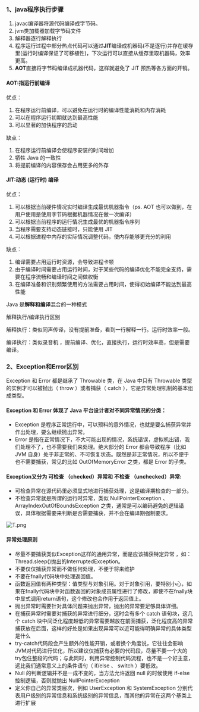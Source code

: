 ### 1、java程序执行步骤

1. javac编译器将源代码编译成字节码。
2. jvm类加载器加载字节码文件
3. 解释器逐行解释执行
4. 程序运行过程中部分热点代码可以通过**JIT**编译成机器码(不是逐行)并存在缓存里(运行时编译保证了可移植性)，下次运行可以直接从缓存里取机器码，效率更高。
5. **AOT**直接将字节码编译成机器代码，这样就避免了 JIT 预热等各方面的开销。

#### AOT:指运行前编译

优点：

1. 在程序运行前编译，可以避免在运行时的编译性能消耗和内存消耗
2. 可以在程序运行初期就达到最高性能
3. 可以显著的加快程序的启动

缺点：

1. 在程序运行前编译会使程序安装的时间增加
2. 牺牲 Java 的一致性
3. 将提前编译的内容保存会占用更多的外存

#### JIT:动态 (运行时) 编译

优点：

1. 可以根据当前硬件情况实时编译生成最优机器指令（ps. AOT 也可以做到，在用户使用是使用字节码根据机器情况在做一次编译）
2. 可以根据当前程序的运行情况生成最优的机器指令序列
3. 当程序需要支持动态链接时，只能使用 JIT
4. 可以根据进程中内存的实际情况调整代码，使内存能够更充分的利用

缺点：

1. 编译需要占用运行时资源，会导致进程卡顿
2. 由于编译时间需要占用运行时间，对于某些代码的编译优化不能完全支持，需要在程序流畅和编译时间之间做权衡
3. 在编译准备和识别频繁使用的方法需要占用时间，使得初始编译不能达到最高性能

Java 是**解释和编译**混合的一种模式

解释执行/编译执行区别

解释执行：类似同声传译，没有提前准备，看到一行解释一行。运行时效率一般。

编译执行：类似录音机 ，提前编译、优化，直接执行，运行时效率高，但是需要编译。

### 2、Exception和Error区别

Exception 和 Error 都是继承了 Throwable 类，在 Java 中只有 Throwable 类型的实例才可以被抛出（ throw ）或者捕获（ catch ），它是异常处理机制的基本组成类型。

#### Exception 和 Error 体现了 Java 平台设计者对不同异常情况的分类：

- Exception 是程序正常运行中，可以预料的意外情况，也就是要么捕获异常并作出处理，要么继续抛出异常。
- Error 是指在正常情况下，不大可能出现的情况，系统错误，虚拟机出错，我们处理不了，也不需要我们来处理。绝大部分的 Error 都会导致程序（比如 JVM 自身）处于非正常的、不可恢复状态。既然是非正常情况，所以不便于也不需要捕获，常见的比如 OutOfMemoryError 之类，都是 Error 的子类。

#### Exception又分为 可检查 （checked）异常和 不检查 （unchecked）异常:

- 可检查异常在源代码里必须显式地进行捕获处理，这是编译期检查的一部分。
- 不检查异常就是所谓的运行时异常，类似 NullPointerException 、 ArrayIndexOutOfBoundsException 之类，通常是可以编码避免的逻辑错误，具体根据需要来判断是否需要捕获，并不会在编译期强制要求。

![T.png](https://i.loli.net/2019/07/18/5d3045ebd844550122.png)

#### 异常处理原则

- 尽量不要捕获类似Exception这样的通用异常，而是应该捕获特定异常 ，如：Thread.sleep()抛出的InterruptedException。
- 不要仅仅捕获异常而不做任何处理，不便于将来维护
- 不要在fnally代码块中处理返回值。
- 函数返回值有两种类型：值类型与对象引用。对于对象引用，要特别小心，如果在fnally代码块中对函数返回的对象成员属性进行了修改，即使不在fnally块中显式调用return语句，这个修改也会作用于返回值上。
- 抛出异常时需要针对具体问题来抛出异常，抛出的异常要足够具体详细。
- 在捕获异常时需要对捕获的异常进行细分，这时会有多个 catch 语句块，这几个 catch 块中间泛化程度越低的异常需要越放在前面捕获，泛化程度高的异常捕获放在后面，这样的好处是如果出现异常可以近可能得明确异常的具体类型是什么
- try-catch代码段会产生额外的性能开销，或者换个角度说，它往往会影响JVM对代码进行优化，所以建议仅捕获有必要的代码段，尽量不要一个大的try包住整段的代码；与此同时，利用异常控制代码流程，也不是一个好主意，远比我们通常意义上的条件语句（ if/else 、 switch ）要低效。
- Null 的判断逻辑并不是一成不变的，当方法允许返回 null 的时候使用 if-else 控制逻辑，否则就抛出 NullPointerException
- 定义你自己的异常类层次，例如 UserException 和 SystemException 分别代表用户级别的异常信息和系统级别的异常信息，而其他的异常在这两个基类上进行扩展



